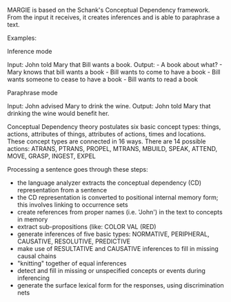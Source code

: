 MARGIE is based on the Schank's Conceptual Dependency framework. From the input it receives, it creates inferences and is able to paraphrase a text.

Examples:

Inference mode

Input: John told Mary that Bill wants a book.
Output:
    - A book about what?
    - Mary knows that bill wants a book
    - Bill wants to come to have a book
    - Bill wants someone to cease to have a book
    - Bill wants to read a book

Paraphrase mode

Input: John advised Mary to drink the wine.
Output: John told Mary that drinking the wine would benefit her.

Conceptual Dependency theory postulates six basic concept types: things, actions, attributes of things, attributes of actions, times and locations. These concept types are connected in 16 ways. There are 14 possible actions: ATRANS, PTRANS, PROPEL, MTRANS, MBUILD, SPEAK, ATTEND, MOVE, GRASP, INGEST, EXPEL

Processing a sentence goes through these steps:

- the language analyzer extracts the conceptual dependency (CD) representation from a sentence
- the CD representation is converted to positional internal memory form; this involves linking to occurrence sets
- create references from proper names (i.e. 'John') in the text to concepts in memory
- extract sub-propositions (like: COLOR VAL (RED)
- generate inferences of five basic types: NORMATIVE, PERIPHERAL, CAUSATIVE, RESOLUTIVE, PREDICTIVE
- make use of RESULTATIVE and CAUSATIVE inferences to fill in missing causal chains
- "knitting" together of equal inferences
- detect and fill in missing or unspecified concepts or events during inferencing
- generate the surface lexical form for the responses, using discrimination nets

